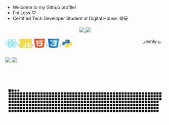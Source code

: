 - Welcome to my Github profile! 
- I'm Less ♡
- Certified Tech Developer Student at Digital House. 😄💻


<div align="center">
  <a href="https://github.com/leshlyontiveros">
  <img height="166em" src="https://github-readme-stats.vercel.app/api?username=leshlyontiveros&show_icons=true&theme=dracula&include_all_commits=true&count_private=true"/>
  <img height="166em" src="https://github-readme-stats.vercel.app/api/top-langs/?username=leshlyontiveros&layout=compact&langs_count=7&theme=dracula"/>
</div>
  
  <div style="display: inline_block"><br>
  <img align="center" alt="leshly-React" height="30" width="40" src="https://raw.githubusercontent.com/devicons/devicon/master/icons/react/react-original.svg">
  <img align="center" alt="leshly-Js" height="30" width="40" src="https://raw.githubusercontent.com/devicons/devicon/master/icons/javascript/javascript-plain.svg">
  <img align="center" alt="leshly-HTML" height="30" width="40" src="https://raw.githubusercontent.com/devicons/devicon/master/icons/html5/html5-original.svg">
  <img align="center" alt="leshly-CSS" height="30" width="40" src="https://raw.githubusercontent.com/devicons/devicon/master/icons/css3/css3-original.svg">
  <img align="center" alt="leshly-Python" height="30" width="40" src="https://raw.githubusercontent.com/devicons/devicon/master/icons/python/python-original.svg">
 <img align="right" alt="leshly-pic" height="150" style="border-radius:50px;" src="https://media.discordapp.net/attachments/911054312053014578/911056527459246090/me01.png?width=409&height=409">
</div>
  
  ##
 
<div> 
 
  <a href="https://www.instagram.com/leshly.ontiveros/" target="_blank"><img src="https://img.shields.io/badge/-Instagram-%23E4405F?style=for-the-badge&logo=instagram&logoColor=white" target="_blank"></a>
  <a href="https://www.linkedin.com/in/leshly-ontiveros-83a62821a/" target="_blank"><img src="https://img.shields.io/badge/-LinkedIn-%230077B5?style=for-the-badge&logo=linkedin&logoColor=white" target="_blank"></a> 
 
  ![Snake animation](https://github.com/leshlyontiveros/leshlyontiveros/blob/output/github-contribution-grid-snake.svg)
 
</div>
